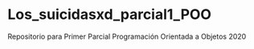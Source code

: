 # Los_suicidasxd_parcial1_POO
Repositorio para Primer Parcial Programación Orientada a Objetos 2020
